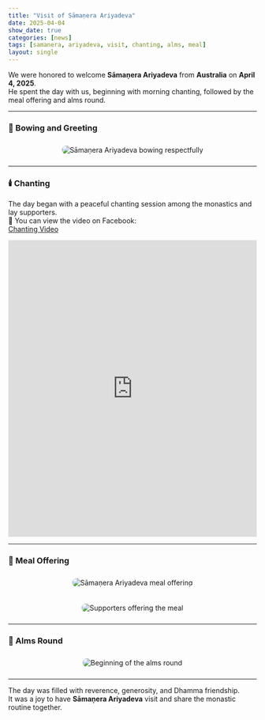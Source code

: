 ```yaml
---
title: "Visit of Sāmaṇera Ariyadeva"
date: 2025-04-04
show_date: true
categories: [news]
tags: [samanera, ariyadeva, visit, chanting, alms, meal]
layout: single
---
```


We were honored to welcome **Sāmaṇera Ariyadeva** from **Australia** on **April 4, 2025**.  
He spent the day with us, beginning with morning chanting, followed by the meal offering and alms round.

---

### 🙏 Bowing and Greeting

<p align="center">
  <img src="/images/ariyadeva_bow.jpg" alt="Sāmaṇera Ariyadeva bowing respectfully" style="max-width: 600px; border-radius: 8px; margin: 10px;">
</p>

---

### 🕯️ Chanting

The day began with a peaceful chanting session among the monastics and lay supporters.  
📘 You can view the video on Facebook:  
[Chanting Video](https://web.facebook.com/667472788/videos/pcb.10162397648782789/700891882365354)


<div class="video-container">
  <iframe src="https://web.facebook.com/667472788/videos/pcb.10162397648782789/700891882365354"
          width="100%" height="600" scrolling="no" frameborder="0"
          allowfullscreen="true"
          allow="autoplay; clipboard-write; encrypted-media; picture-in-picture; web-share">
  </iframe>
</div>

---




### 🍚 Meal Offering

<p align="center">
  <img src="/images/ariyadeva_meal.jpg" alt="Sāmaṇera Ariyadeva meal offering" style="max-width: 600px; border-radius: 8px; margin: 10px;">
</p>

<p align="center">
  <img src="/images/ariyadeva_meal_1.jpg" alt="Supporters offering the meal" style="max-width: 600px; border-radius: 8px; margin: 10px;">
</p>

---

### 🥣 Alms Round

<p align="center">
  <img src="/images/ariyadeva_start_alms.jpg" alt="Beginning of the alms round" style="max-width: 600px; border-radius: 8px; margin: 10px;">
</p>

---

The day was filled with reverence, generosity, and Dhamma friendship.  
It was a joy to have **Sāmaṇera Ariyadeva** visit and share the monastic routine together.
